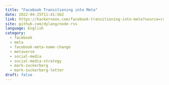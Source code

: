```yaml
---
title: "Facebook Transitioning into Meta"
date: 2022-04-25T11:41:56Z
link: https://hackernoon.com/facebook-transitioning-into-meta?source=rss&utm_medium=RSS&utm_source=news.12bit.vn
site: github.com/dylang/node-rss
language: English
category:
  - facebook
  - meta
  - facebook-meta-name-change
  - metaverse
  - social-media
  - social-media-strategy
  - mark-zuckerberg
  - mark-zuckerberg-letter
draft: false
---
```

